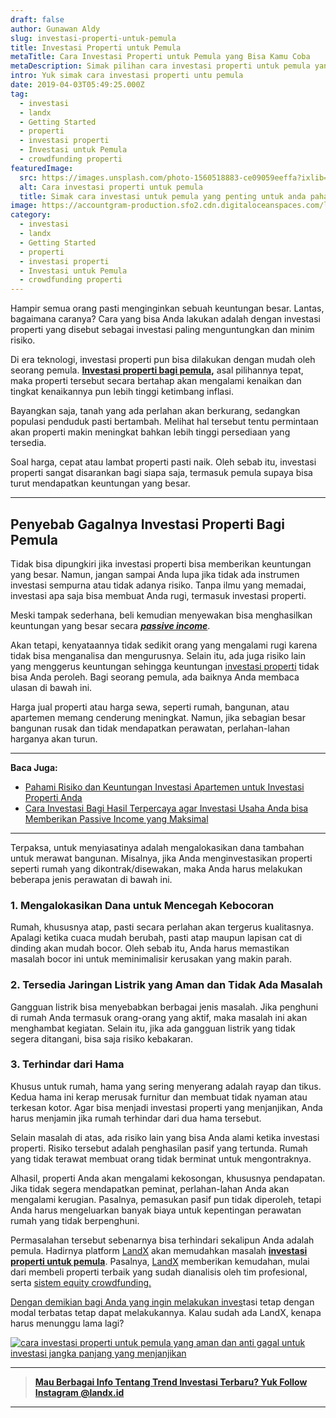 ```yaml
---
draft: false
author: Gunawan Aldy
slug: investasi-properti-untuk-pemula
title: Investasi Properti untuk Pemula
metaTitle: Cara Investasi Properti untuk Pemula yang Bisa Kamu Coba
metaDescription: Simak pilihan cara investasi properti untuk pemula yang bisa kamu terapkan
intro: Yuk simak cara investasi properti untu pemula
date: 2019-04-03T05:49:25.000Z
tag:
  - investasi
  - landx
  - Getting Started
  - properti
  - investasi properti
  - Investasi untuk Pemula
  - crowdfunding properti
featuredImage:
  src: https://images.unsplash.com/photo-1560518883-ce09059eeffa?ixlib=rb-4.0.3&ixid=MnwxMjA3fDB8MHxwaG90by1wYWdlfHx8fGVufDB8fHx8&auto=format&fit=crop&w=1073&q=80
  alt: Cara investasi properti untuk pemula
  title: Simak cara investasi untuk pemula yang penting untuk anda pahami
image: https://accountgram-production.sfo2.cdn.digitaloceanspaces.com/landx_ghost/2019/05/investasi-properti-untuk-pemula-1.jpg
category:
  - investasi
  - landx
  - Getting Started
  - properti
  - investasi properti
  - Investasi untuk Pemula
  - crowdfunding properti
---
```



Hampir semua orang pasti menginginkan sebuah keuntungan besar. Lantas, bagaimana caranya? Cara yang bisa Anda lakukan adalah dengan investasi properti yang disebut sebagai investasi paling menguntungkan dan minim risiko.

Di era teknologi, investasi properti pun bisa dilakukan dengan mudah oleh seorang pemula. **[Investasi properti bagi pemula](https://landx.id/blog//tag/crowdfunding-properti/),** asal pilihannya tepat, maka properti tersebut secara bertahap akan mengalami kenaikan dan tingkat kenaikannya pun lebih tinggi ketimbang inflasi.

Bayangkan saja, tanah yang ada perlahan akan berkurang, sedangkan populasi penduduk pasti bertambah. Melihat hal tersebut tentu permintaan akan properti makin meningkat bahkan lebih tinggi persediaan yang tersedia.

Soal harga, cepat atau lambat properti pasti naik. Oleh sebab itu, investasi properti sangat disarankan bagi siapa saja, termasuk pemula supaya bisa turut mendapatkan keuntungan yang besar.

---

## Penyebab Gagalnya Investasi Properti Bagi Pemula

Tidak bisa dipungkiri jika investasi properti bisa memberikan keuntungan yang besar. Namun, jangan sampai Anda lupa jika tidak ada instrumen investasi sempurna atau tidak adanya risiko. Tanpa ilmu yang memadai, investasi apa saja bisa membuat Anda rugi, termasuk investasi properti.

Meski tampak sederhana, beli kemudian menyewakan bisa menghasilkan keuntungan yang besar secara _**[passive income](https://landx.id/blog/tag/investasi-passive-income/)**_.

Akan tetapi, kenyataannya tidak sedikit orang yang mengalami rugi karena tidak bisa menganalisa dan mengurusnya. Selain itu, ada juga risiko lain yang menggerus keuntungan sehingga keuntungan [investasi properti](https://landx.id/) tidak bisa Anda peroleh. Bagi seorang pemula, ada baiknya Anda membaca ulasan di bawah ini.

Harga jual properti atau harga sewa, seperti rumah, bangunan, atau apartemen memang cenderung meningkat. Namun, jika sebagian besar bangunan rusak dan tidak mendapatkan perawatan, perlahan-lahan harganya akan turun.

---

**Baca Juga:**

* [Pahami Risiko dan Keuntungan Investasi Apartemen untuk Investasi Properti Anda](https://landx.id/blog/pahami-kekurangan-dan-keuntungan-investasi-apartemen-untuk-investasi-properti-anda/)
* [Cara Investasi Bagi Hasil Terpercaya agar Investasi Usaha Anda bisa Memberikan Passive Income yang Maksimal](https://landx.id/blog/cara-mendapatkan-passive-income-melalui-bagi-hasil/)

---

Terpaksa, untuk menyiasatinya adalah mengalokasikan dana tambahan untuk merawat bangunan. Misalnya, jika Anda menginvestasikan properti seperti rumah yang dikontrak/disewakan, maka Anda harus melakukan beberapa jenis perawatan di bawah ini.

### 1. Mengalokasikan Dana untuk Mencegah Kebocoran

Rumah, khususnya atap, pasti secara perlahan akan tergerus kualitasnya. Apalagi ketika cuaca mudah berubah, pasti atap maupun lapisan cat di dinding akan mudah bocor. Oleh sebab itu, Anda harus memastikan masalah bocor ini untuk meminimalisir kerusakan yang makin parah.

### 2. Tersedia Jaringan Listrik yang Aman dan Tidak Ada Masalah

Gangguan listrik bisa menyebabkan berbagai jenis masalah. Jika penghuni di rumah Anda termasuk orang-orang yang aktif, maka masalah ini akan menghambat kegiatan. Selain itu, jika ada gangguan listrik yang tidak segera ditangani, bisa saja risiko kebakaran.

### 3. Terhindar dari Hama

Khusus untuk rumah, hama yang sering menyerang adalah rayap dan tikus. Kedua hama ini kerap merusak furnitur dan membuat tidak nyaman atau terkesan kotor. Agar bisa menjadi investasi properti yang menjanjikan, Anda harus menjamin jika rumah terhindar dari dua hama tersebut.

Selain masalah di atas, ada risiko lain yang bisa Anda alami ketika investasi properti. Risiko tersebut adalah penghasilan pasif yang tertunda. Rumah yang tidak terawat membuat orang tidak berminat untuk mengontraknya.

Alhasil, properti Anda akan mengalami kekosongan, khususnya pendapatan. Jika tidak segera mendapatkan peminat, perlahan-lahan Anda akan mengalami kerugian. Pasalnya, pemasukan pasif pun tidak diperoleh, tetapi Anda harus mengeluarkan banyak biaya untuk kepentingan perawatan rumah yang tidak berpenghuni.

Permasalahan tersebut sebenarnya bisa terhindari sekalipun Anda adalah pemula. Hadirnya platform [LandX](https://landx.id/) akan memudahkan masalah **[investasi properti untuk pemula](https://landx.id/blog/)**. Pasalnya, [LandX](https://landx.id/) memberikan kemudahan, mulai dari membeli properti terbaik yang sudah dianalisis oleh tim profesional, serta [sistem equity crowdfunding.](https://landx.id/)

[Dengan demikian bagi Anda yang ingin melakukan inves](https://landx.id/)tasi tetap dengan modal terbatas tetap dapat melakukannya. Kalau sudah ada LandX, kenapa harus menunggu lama lagi?

[![cara investasi properti untuk pemula yang aman dan anti gagal untuk investasi jangka panjang yang menjanjikan](https://accountgram-production.sfo2.cdn.digitaloceanspaces.com/landx_ghost/2021/11/jadi-owner-bisnis-hanya-1-jutaan-dengan-cuan-yang-sangat-menjanjikan-2.png)](https://landx.id/)

---

> [**Mau Berbagai Info Tentang Trend Investasi Terbaru? Yuk Follow Instagram @landx.id**](https://instagram.com/landx.id?utm_medium=copy_link)

---



